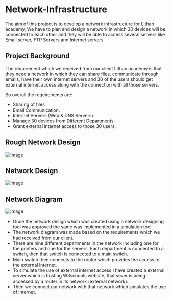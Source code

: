 # Network-Infrastructure
The aim of this project is to develop a network infrastructure for Lithan academy, We have to plan and design a network in which 30 devices will be connected to each other and they will be able to access several servers like Email server, FTP Servers and Internet servers.


## Project Background
The requirement which we received from our client Lithan academy is that they need a network in which they can share files, communicate through emails, have their own internet servers and 30 of the users should get external internet access along with the connection with all those servers.

So overall the requirements are:
* Sharing of files
* Email Communication.
* Internet Servers (Web & DNS Servers).
* Manage 30 devices from Different Departments.
* Grant external internet access to those 30 users.

## Rough Network Design
![image](https://user-images.githubusercontent.com/91181779/134574912-6f875c06-d1f3-4139-ba10-8f2ad26fa2d0.png)

## Network Design
![image](https://user-images.githubusercontent.com/91181779/134574993-2f7b771d-3158-4d5a-80c8-2505089767c0.png)

## Network Diagram
![image](https://user-images.githubusercontent.com/91181779/134575041-5fa7e59b-12cf-495b-83e0-06b516f174b0.png)

* Once the network design which was created using a network designing tool was approved the same was implemented in a simulation tool.
* The network diagram was made based on the requirements which we had received from our client. 
* There are nine different departments in the network including one for the printers and one for the servers. Each department is connected to a switch, then that switch is     connected to a main switch. 
* Main switch then connects to the router which provides the access to the external Internet.
* To simulate the use of external internet access I have created a external server which is hosting W3schools website, that sever is being accessed by a router in its network (external network).
* Then we connect our network with that network which simulates the use of internet.





